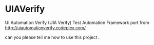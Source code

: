 # UIAVerify
UI Automation Verify (UIA Verify) Test Automation Framework port from http://uiautomationverify.codeplex.com/

can you please tell me how to use this project . 
